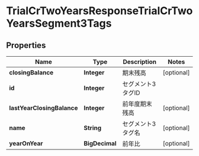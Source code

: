 

# TrialCrTwoYearsResponseTrialCrTwoYearsSegment3Tags


## Properties

Name | Type | Description | Notes
------------ | ------------- | ------------- | -------------
**closingBalance** | **Integer** | 期末残高 |  [optional]
**id** | **Integer** | セグメント3タグID | 
**lastYearClosingBalance** | **Integer** | 前年度期末残高 |  [optional]
**name** | **String** | セグメント3タグ名 |  [optional]
**yearOnYear** | **BigDecimal** | 前年比 |  [optional]



